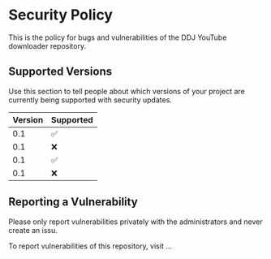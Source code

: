 # Security Policy
This is the policy for bugs and vulnerabilities of the DDJ YouTube downloader repository.
## Supported Versions

Use this section to tell people about which versions of your project are
currently being supported with security updates.

| Version | Supported          |
| ------- | ------------------ |
| 0.1  | :white_check_mark: |
|  0.1 | :x:                |
| 0.1 | :white_check_mark: |
|  0.1 | :x:                |

## Reporting a Vulnerability

Please only report vulnerabilities privately with the administrators and never create an issu.

To report vulnerabilities of this repository, visit ...
